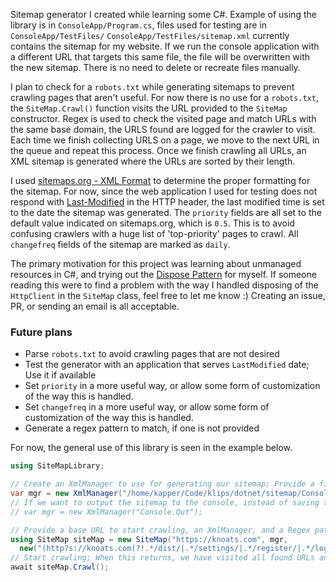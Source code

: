 
Sitemap generator I created while learning some C#.
Example of using the library is in `ConsoleApp/Program.cs`, files used for testing are in `ConsoleApp/TestFiles/`
`ConsoleApp/TestFiles/sitemap.xml` currently contains the sitemap for my website.
If we run the console application with a different URL that targets this same file, the file will be overwritten with the new sitemap.
There is no need to delete or recreate files manually.

I plan to check for a `robots.txt` while generating sitemaps to prevent crawling pages that aren't useful.
For now there is no use for a `robots.txt`, the `SiteMap.Crawl()` function visits the URL provided to the `SiteMap` constructor.
Regex is used to check the visited page and match URLs with the same base domain, the URLS found are logged for the crawler to visit.
Each time we finish collecting URLS on a page, we move to the next URL in the queue and repeat this process.
Once we finish crawling all URLs, an XML sitemap is generated where the URLs are sorted by their length.

I used [sitemaps.org - XML Format](https://www.sitemaps.org/protocol.html) to determine the proper formatting for the sitemap.
For now, since the web application I used for testing does not respond with [Last-Modified](https://developer.mozilla.org/en-US/docs/Web/HTTP/Headers/Last-Modified) in the HTTP header, the last modified time is set to the date the sitemap was generated.
The `priority` fields are all set to the default value indicated on sitemaps.org, which is `0.5`. 
This is to avoid confusing crawlers with a huge list of 'top-priority' pages to crawl.
All `changefreq` fields of the sitemap are marked as `daily`.

The primary motivation for this project was learning about unmanaged resources in C#, and trying out the [Dispose Pattern](https://docs.microsoft.com/en-us/dotnet/standard/garbage-collection/implementing-dispose?redirectedfrom=MSDN#implement-the-dispose-pattern) for myself.
If someone reading this were to find a problem with the way I handled disposing of the `HttpClient` in the `SiteMap` class, feel free to let me know :) Creating an issue, PR, or sending an email is all acceptable.

### Future plans
* Parse `robots.txt` to avoid crawling pages that are not desired
* Test the generator with an application that serves `LastModified` date; Use it if available
* Set `priority` in a more useful way, or allow some form of customization of the way this is handled.
* Set `changefreq` in a more useful way, or allow some form of customization of the way this is handled.
* Generate a regex pattern to match, if one is not provided

For now, the general use of this library is seen in the example below.

```C#
using SiteMapLibrary;

// Create an XmlManager to use for generating our sitemap; Provide a file path (and optional Xml settings; See ctor)
var mgr = new XmlManager("/home/kapper/Code/klips/dotnet/sitemap/ConsoleApp/TestFiles/sitemap.xml");
// If we want to output the sitemap to the console, instead of saving to a file
// var mgr = new XmlManager("Console.Out");

// Provide a base URL to start crawling, an XmlManager, and a Regex pattern to use for matching URLs while crawling
using SiteMap siteMap = new SiteMap("https://knoats.com", mgr,
  new("(http?s://knoats.com(?!.*/dist/|.*/settings/|.*/register/|.*/login/|.*/uploads/|.*/export/|.*/search?).*?(?=\"))"));
// Start crawling; When this returns, we have visited all found URLs and wrote them to our sitemap
await siteMap.Crawl();
```
